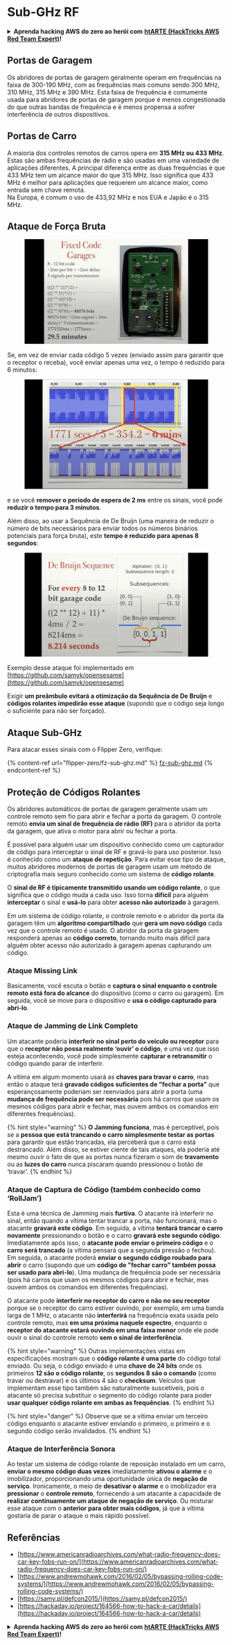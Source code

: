 # Sub-GHz RF

<details>

<summary><strong>Aprenda hacking AWS do zero ao herói com</strong> <a href="https://training.hacktricks.xyz/courses/arte"><strong>htARTE (HackTricks AWS Red Team Expert)</strong></a><strong>!</strong></summary>

Outras maneiras de apoiar o HackTricks:

* Se você quiser ver sua **empresa anunciada no HackTricks** ou **baixar o HackTricks em PDF** Confira os [**PLANOS DE ASSINATURA**](https://github.com/sponsors/carlospolop)!
* Adquira o [**swag oficial PEASS & HackTricks**](https://peass.creator-spring.com)
* Descubra [**A Família PEASS**](https://opensea.io/collection/the-peass-family), nossa coleção exclusiva de [**NFTs**](https://opensea.io/collection/the-peass-family)
* **Junte-se ao** 💬 [**grupo Discord**](https://discord.gg/hRep4RUj7f) ou ao [**grupo telegram**](https://t.me/peass) ou **siga-nos** no **Twitter** 🐦 [**@carlospolopm**](https://twitter.com/hacktricks\_live)**.**
* **Compartilhe seus truques de hacking enviando PRs para o** [**HackTricks**](https://github.com/carlospolop/hacktricks) e [**HackTricks Cloud**](https://github.com/carlospolop/hacktricks-cloud) repositórios do github.

</details>

## Portas de Garagem

Os abridores de portas de garagem geralmente operam em frequências na faixa de 300-190 MHz, com as frequências mais comuns sendo 300 MHz, 310 MHz, 315 MHz e 390 MHz. Esta faixa de frequência é comumente usada para abridores de portas de garagem porque é menos congestionada do que outras bandas de frequência e é menos propensa a sofrer interferência de outros dispositivos.

## Portas de Carro

A maioria dos controles remotos de carros opera em **315 MHz ou 433 MHz**. Estas são ambas frequências de rádio e são usadas em uma variedade de aplicações diferentes. A principal diferença entre as duas frequências é que 433 MHz tem um alcance maior do que 315 MHz. Isso significa que 433 MHz é melhor para aplicações que requerem um alcance maior, como entrada sem chave remota.\
Na Europa, é comum o uso de 433,92 MHz e nos EUA e Japão é o 315 MHz.

## **Ataque de Força Bruta**

<figure><img src="../../.gitbook/assets/image (1084).png" alt=""><figcaption></figcaption></figure>

Se, em vez de enviar cada código 5 vezes (enviado assim para garantir que o receptor o receba), você enviar apenas uma vez, o tempo é reduzido para 6 minutos:

<figure><img src="../../.gitbook/assets/image (622).png" alt=""><figcaption></figcaption></figure>

e se você **remover o período de espera de 2 ms** entre os sinais, você pode **reduzir o tempo para 3 minutos**.

Além disso, ao usar a Sequência de De Bruijn (uma maneira de reduzir o número de bits necessários para enviar todos os números binários potenciais para força bruta), este **tempo é reduzido para apenas 8 segundos**:

<figure><img src="../../.gitbook/assets/image (583).png" alt=""><figcaption></figcaption></figure>

Exemplo desse ataque foi implementado em [https://github.com/samyk/opensesame](https://github.com/samyk/opensesame)

Exigir **um preâmbulo evitará a otimização da Sequência de De Bruijn** e **códigos rolantes impedirão esse ataque** (supondo que o código seja longo o suficiente para não ser forçado).

## Ataque Sub-GHz

Para atacar esses sinais com o Flipper Zero, verifique:

{% content-ref url="flipper-zero/fz-sub-ghz.md" %}
[fz-sub-ghz.md](flipper-zero/fz-sub-ghz.md)
{% endcontent-ref %}

## Proteção de Códigos Rolantes

Os abridores automáticos de portas de garagem geralmente usam um controle remoto sem fio para abrir e fechar a porta da garagem. O controle remoto **envia um sinal de frequência de rádio (RF)** para o abridor da porta da garagem, que ativa o motor para abrir ou fechar a porta.

É possível para alguém usar um dispositivo conhecido como um capturador de código para interceptar o sinal de RF e gravá-lo para uso posterior. Isso é conhecido como um **ataque de repetição**. Para evitar esse tipo de ataque, muitos abridores modernos de portas de garagem usam um método de criptografia mais seguro conhecido como um sistema de **código rolante**.

O **sinal de RF é tipicamente transmitido usando um código rolante**, o que significa que o código muda a cada uso. Isso torna **difícil** para alguém **interceptar** o sinal e **usá-lo** para obter **acesso não autorizado** à garagem.

Em um sistema de código rolante, o controle remoto e o abridor da porta da garagem têm um **algoritmo compartilhado** que **gera um novo código** cada vez que o controle remoto é usado. O abridor da porta da garagem responderá apenas ao **código correto**, tornando muito mais difícil para alguém obter acesso não autorizado à garagem apenas capturando um código.

### **Ataque Missing Link**

Basicamente, você escuta o botão e **captura o sinal enquanto o controle remoto está fora do alcance** do dispositivo (como o carro ou garagem). Em seguida, você se move para o dispositivo e **usa o código capturado para abri-lo**.

### Ataque de Jamming de Link Completo

Um atacante poderia **interferir no sinal perto do veículo ou receptor** para que o **receptor não possa realmente ‘ouvir’ o código**, e uma vez que isso esteja acontecendo, você pode simplesmente **capturar e retransmitir** o código quando parar de interferir.

A vítima em algum momento usará as **chaves para travar o carro**, mas então o ataque terá **gravado códigos suficientes de "fechar a porta"** que esperançosamente poderiam ser reenviados para abrir a porta (uma **mudança de frequência pode ser necessária** pois há carros que usam os mesmos códigos para abrir e fechar, mas ouvem ambos os comandos em diferentes frequências).

{% hint style="warning" %}
**O Jamming funciona**, mas é perceptível, pois se a **pessoa que está trancando o carro simplesmente testar as portas** para garantir que estão trancadas, ela perceberá que o carro está destrancado. Além disso, se estiver ciente de tais ataques, ela poderia até mesmo ouvir o fato de que as portas nunca fizeram o som de **travamento** ou as **luzes do carro** nunca piscaram quando pressionou o botão de ‘travar’.
{% endhint %}

### **Ataque de Captura de Código (também conhecido como ‘RollJam’)**

Esta é uma técnica de Jamming mais **furtiva**. O atacante irá interferir no sinal, então quando a vítima tentar trancar a porta, não funcionará, mas o atacante **gravará este código**. Em seguida, a vítima **tentará trancar o carro novamente** pressionando o botão e o carro **gravará este segundo código**.\
Imediatamente após isso, o **atacante pode enviar o primeiro código** e o **carro será trancado** (a vítima pensará que a segunda pressão o fechou). Em seguida, o atacante poderá **enviar o segundo código roubado para abrir** o carro (supondo que um **código de "fechar carro" também possa ser usado para abri-lo**). Uma mudança de frequência pode ser necessária (pois há carros que usam os mesmos códigos para abrir e fechar, mas ouvem ambos os comandos em diferentes frequências).

O atacante pode **interferir no receptor do carro e não no seu receptor** porque se o receptor do carro estiver ouvindo, por exemplo, em uma banda larga de 1 MHz, o atacante não **interferirá** na frequência exata usada pelo controle remoto, mas **em uma próxima naquele espectro**, enquanto o **receptor do atacante estará ouvindo em uma faixa menor** onde ele pode ouvir o sinal do controle remoto **sem o sinal de interferência**.

{% hint style="warning" %}
Outras implementações vistas em especificações mostram que o **código rolante é uma parte** do código total enviado. Ou seja, o código enviado é uma **chave de 24 bits** onde os primeiros **12 são o código rolante**, os **segundos 8 são o comando** (como travar ou destravar) e os últimos 4 são o **checksum**. Veículos que implementam esse tipo também são naturalmente suscetíveis, pois o atacante só precisa substituir o segmento do código rolante para poder **usar qualquer código rolante em ambas as frequências**.
{% endhint %}

{% hint style="danger" %}
Observe que se a vítima enviar um terceiro código enquanto o atacante estiver enviando o primeiro, o primeiro e o segundo código serão invalidados.
{% endhint %}
### Ataque de Interferência Sonora

Ao testar um sistema de código rolante de reposição instalado em um carro, **enviar o mesmo código duas vezes** imediatamente **ativou o alarme** e o imobilizador, proporcionando uma oportunidade única de **negação de serviço**. Ironicamente, o meio de **desativar o alarme** e o imobilizador era **pressionar** o **controle remoto**, fornecendo a um atacante a capacidade de **realizar continuamente um ataque de negação de serviço**. Ou misturar esse ataque com o **anterior para obter mais códigos**, já que a vítima gostaria de parar o ataque o mais rápido possível.

## Referências

* [https://www.americanradioarchives.com/what-radio-frequency-does-car-key-fobs-run-on/](https://www.americanradioarchives.com/what-radio-frequency-does-car-key-fobs-run-on/)
* [https://www.andrewmohawk.com/2016/02/05/bypassing-rolling-code-systems/](https://www.andrewmohawk.com/2016/02/05/bypassing-rolling-code-systems/)
* [https://samy.pl/defcon2015/](https://samy.pl/defcon2015/)
* [https://hackaday.io/project/164566-how-to-hack-a-car/details](https://hackaday.io/project/164566-how-to-hack-a-car/details)

<details>

<summary><strong>Aprenda hacking AWS do zero ao herói com</strong> <a href="https://training.hacktricks.xyz/courses/arte"><strong>htARTE (HackTricks AWS Red Team Expert)</strong></a><strong>!</strong></summary>

Outras maneiras de apoiar o HackTricks:

* Se você deseja ver sua **empresa anunciada no HackTricks** ou **baixar o HackTricks em PDF**, verifique os [**PLANOS DE ASSINATURA**](https://github.com/sponsors/carlospolop)!
* Adquira o [**swag oficial PEASS & HackTricks**](https://peass.creator-spring.com)
* Descubra [**A Família PEASS**](https://opensea.io/collection/the-peass-family), nossa coleção exclusiva de [**NFTs**](https://opensea.io/collection/the-peass-family)
* **Junte-se ao** 💬 [**grupo Discord**](https://discord.gg/hRep4RUj7f) ou ao [**grupo telegram**](https://t.me/peass) ou **siga-nos** no **Twitter** 🐦 [**@carlospolopm**](https://twitter.com/hacktricks\_live)**.**
* **Compartilhe seus truques de hacking enviando PRs para os repositórios** [**HackTricks**](https://github.com/carlospolop/hacktricks) e [**HackTricks Cloud**](https://github.com/carlospolop/hacktricks-cloud).

</details>
